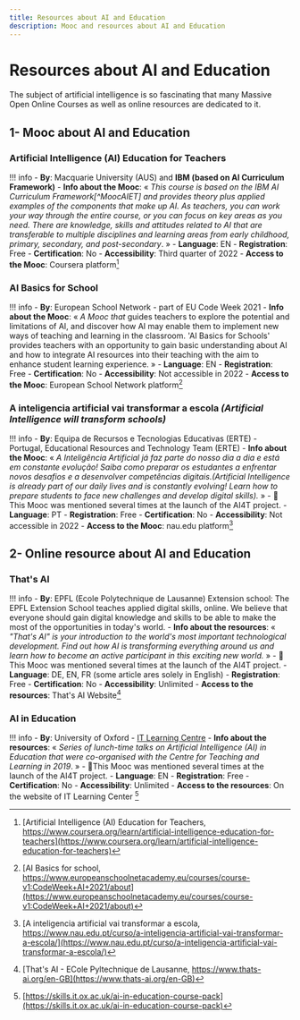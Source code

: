 ```yaml
---
title: Resources about AI and Education
description: Mooc and resources about AI and Education
---
```

# Resources about AI and Education

The subject of artificial intelligence is so fascinating that many Massive Open Online Courses as well as online resources are dedicated to it.

## 1- Mooc about AI and Education

###  Artificial Intelligence (AI) Education for Teachers

!!! info
    -   **By**: Macquarie University (AUS) and **IBM (based on AI Curriculum Framework)**
    -   **Info about the Mooc**:  « *This course is based on the IBM AI Curriculum Framework[^MoocAIET] and provides theory plus applied examples of the components that make up AI. As teachers, you can work your way through the entire course, or you can focus on key areas as you need. There are knowledge, skills and attitudes related to AI that are transferable to multiple disciplines and learning areas from early childhood, primary, secondary, and post-secondary*. »
    -   **Language**: EN
    -   **Registration**: Free
    -   **Certification**: No
    -   **Accessibility**: Third quarter of 2022
    -   **Access to the Mooc**: Coursera platform[^AIET]


### AI Basics for School

!!! info
    -   **By**: European School Network - part of EU Code Week 2021
    -   **Info about the Mooc**:  « *A Mooc that* guides teachers to explore the potential and limitations of AI, and discover how AI may enable them to implement new ways of teaching and learning in the classroom. 'AI Basics for Schools' provides teachers with an opportunity to gain basic understanding about AI and how to integrate AI resources into their teaching with the aim to enhance student learning experience. »
    -   **Language**: EN
    -   **Registration**: Free
    -   **Certification**: No
    -   **Accessibility**: Not accessible in 2022
    -   **Access to the Mooc**: European School Network platform[^AIbasics]


### A inteligencia artificial vai transformar a escola *(Artificial Intelligence will transform schools)*

!!! info
    -   **By**: Equipa de Recursos e Tecnologias Educativas (ERTE) - Portugal, Educational Resources and Technology Team (ERTE)
    -   **Info about the Mooc**:  « *A Inteligência Artificial já faz parte do nosso dia a dia e está em constante evolução! Saiba como preparar os estudantes a enfrentar novos desafios e a desenvolver competências digitais.(Artificial Intelligence is already part of our daily lives and is constantly evolving! Learn how to prepare students to face new challenges and develop digital skills).* »
    - 🚀This Mooc was mentioned several times at the launch of the AI4T project.
    -   **Language**: PT
    -   **Registration**: Free
    -   **Certification**: No
    -   **Accessibility**: Not accessible in 2022
    -   **Access to the Mooc**: nau.edu platform[^Aiescola]

## 2- Online resource about AI and Education

### That's AI

!!! info
    -   **By**: EPFL (Ecole Polytechnique de Lausanne) Extension school: The EPFL Extension School teaches applied digital skills, online. We believe that everyone should gain digital knowledge and skills to be able to make the most of the opportunities in today's world.
    -   **Info about the resources**:  « *"That's AI" is your introduction to the world's most important technological development. Find out how AI is transforming everything around us and learn how to become an active participant in this exciting new world.* »
    - 🚀This Mooc was mentioned several times at the launch of the AI4T project.
    -   **Language**: DE, EN, FR (some article ares solely in English)
    -   **Registration**: Free
    -   **Certification**: No
    -   **Accessibility**: Unlimited
    -   **Access to the resources**: That's AI Website[^EPFLAI]


### AI in Education

!!! info
    -   **By**: University of Oxford - [IT Learning Centre](https://skills.it.ox.ac.uk/)
    -   **Info about the resources**: « *Series of lunch-time talks on Artificial Intelligence (AI) in Education that were co-organised with the Centre for Teaching and Learning in 2019*. »
    - 🚀This Mooc was mentioned several times at the launch of the AI4T project.
    -   **Language**: EN
    -   **Registration**: Free
    -   **Certification**: No
    -   **Accessibility**: Unlimited
    -   **Access to the resources**: On the website of IT Learning Center [^ITLC]

[^AIET]: [Artificial Intelligence (AI) Education for Teachers, https://www.coursera.org/learn/artificial-intelligence-education-for-teachers](https://www.coursera.org/learn/artificial-intelligence-education-for-teachers)

[^AIbasics]: [AI Basics for school, https://www.europeanschoolnetacademy.eu/courses/course-v1:CodeWeek+AI+2021/about](https://www.europeanschoolnetacademy.eu/courses/course-v1:CodeWeek+AI+2021/about)

[^Aiescola]: [A inteligencia artificial vai transformar a escola, https://www.nau.edu.pt/curso/a-inteligencia-artificial-vai-transformar-a-escola/](https://www.nau.edu.pt/curso/a-inteligencia-artificial-vai-transformar-a-escola/)

[^EPFLAI]:[That's AI - ECole Pyltechnique de Lausanne, https://www.thats-ai.org/en-GB](https://www.thats-ai.org/en-GB)

[^ITLC]: [https://skills.it.ox.ac.uk/ai-in-education-course-pack](https://skills.it.ox.ac.uk/ai-in-education-course-pack)
